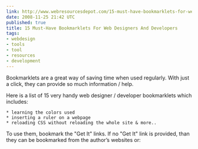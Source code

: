 ```yaml
---
link: http://www.webresourcesdepot.com/15-must-have-bookmarklets-for-web-designers-and-developers/
date: 2008-11-25 21:42 UTC
published: true
title: 15 Must-Have Bookmarklets For Web Designers And Developers
tags:
- webdesign
- tools
- tool
- resources
- development
---
```


Bookmarklets are a great way of saving time when used regularly. With just a click, they can provide so much information / help.

Here is a list of 15 very handy web designer / developer bookmarklets which includes:

    * learning the colors used
    * inserting a ruler on a webpage
    * reloading CSS without reloading the whole site & more..

To use them, bookmark the "Get It" links. If no "Get It" link is provided, than they can be bookmarked from the author’s websites or:
